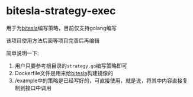# bitesla-strategy-exec
用于为[bitesla](https://github.com/bitxx/bitesla)编写策略，目前仅支持golang编写

该项目使用方法后面等项目完善后再编辑

简单说明一下:
1. 用户只要参考根目录的`strategy.go`编写策略即可
2. Dockerfile文件是用来给[bitesla](https://github.com/bitxx/bitesla)构建镜像的
3. /example中的策略是已经写好的，可直接使用，就是说，将其中内容直接复制到接口中调用